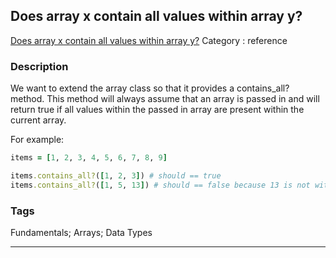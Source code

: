## Does array x contain all values within array  y?
[Does array x contain all values within array  y?](https://www.codewars.com/kata/does-array-x-contain-all-values-within-array-y)
Category : reference

### Description
We want to extend the array class so that it provides a contains_all? method. This method will always assume that an array is passed in and will return true if all values within the passed in array are present within the current array. 

For example:

```ruby
items = [1, 2, 3, 4, 5, 6, 7, 8, 9]

items.contains_all?([1, 2, 3]) # should == true
items.contains_all?([1, 5, 13]) # should == false because 13 is not within the items array
```

### Tags
Fundamentals; Arrays; Data Types

- - -
